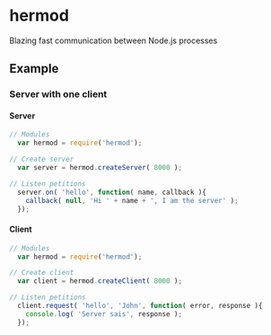 # hermod

Blazing fast communication between Node.js processes

## Example
### Server with one client
#### Server
```js
// Modules
  var hermod = require('hermod');

// Create server
  var server = hermod.createServer( 8000 );

// Listen petitions
  server.on( 'hello', function( name, callback ){
    callback( null, 'Hi ' + name + ', I am the server' );
  });

```
#### Client
```js
// Modules
  var hermod = require('hermod');

// Create client
  var client = hermod.createClient( 8000 );

// Listen petitions
  client.request( 'hello', 'John', function( error, response ){
    console.log( 'Server sais', response );
  });
```